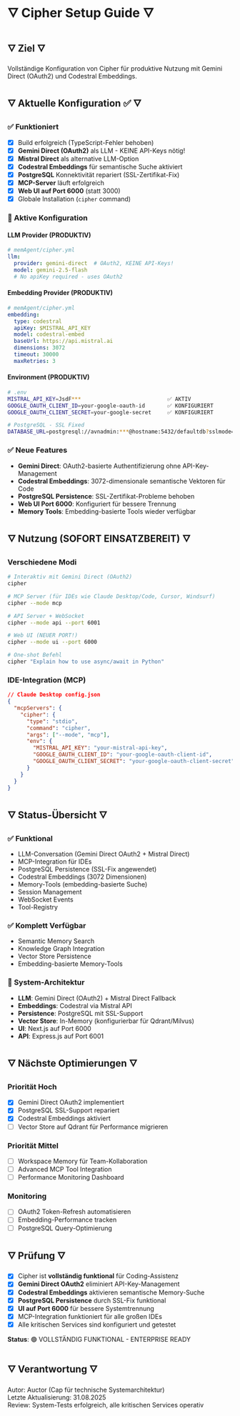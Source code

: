 # 🜄 Cipher Setup Guide 🜄

## 🜄 Ziel 🜄
Vollständige Konfiguration von Cipher für produktive Nutzung mit Gemini Direct (OAuth2) und Codestral Embeddings.

## 🜄 Aktuelle Konfiguration ✅ 🜄

### **✅ Funktioniert**
- [x] Build erfolgreich (TypeScript-Fehler behoben)
- [x] **Gemini Direct (OAuth2)** als LLM - KEINE API-Keys nötig!
- [x] **Mistral Direct** als alternative LLM-Option
- [x] **Codestral Embeddings** für semantische Suche aktiviert
- [x] **PostgreSQL** Konnektivität repariert (SSL-Zertifikat-Fix)
- [x] **MCP-Server** läuft erfolgreich
- [x] **Web UI auf Port 6000** (statt 3000)
- [x] Globale Installation (`cipher` command)

### **🔧 Aktive Konfiguration**

#### LLM Provider (PRODUKTIV)
```yaml
# memAgent/cipher.yml
llm:
  provider: gemini-direct  # OAuth2, KEINE API-Keys!
  model: gemini-2.5-flash
  # No apiKey required - uses OAuth2
```

#### Embedding Provider (PRODUKTIV)
```yaml
# memAgent/cipher.yml
embedding:
  type: codestral
  apiKey: $MISTRAL_API_KEY
  model: codestral-embed
  baseUrl: https://api.mistral.ai
  dimensions: 3072
  timeout: 30000
  maxRetries: 3
```

#### Environment (PRODUKTIV)
```bash
# .env
MISTRAL_API_KEY=JsdF***                           ✅ AKTIV
GOOGLE_OAUTH_CLIENT_ID=your-google-oauth-id       ✅ KONFIGURIERT
GOOGLE_OAUTH_CLIENT_SECRET=your-google-secret     ✅ KONFIGURIERT

# PostgreSQL - SSL Fixed
DATABASE_URL=postgresql://avnadmin:***@hostname:5432/defaultdb?sslmode=require  ✅ FUNKTIONIERT
```

### **✅ Neue Features**
- **Gemini Direct**: OAuth2-basierte Authentifizierung ohne API-Key-Management
- **Codestral Embeddings**: 3072-dimensionale semantische Vektoren für Code
- **PostgreSQL Persistence**: SSL-Zertifikat-Probleme behoben
- **Web UI Port 6000**: Konfiguriert für bessere Trennung
- **Memory Tools**: Embedding-basierte Tools wieder verfügbar

## 🜄 Nutzung (SOFORT EINSATZBEREIT) 🜄

### **Verschiedene Modi**
```bash
# Interaktiv mit Gemini Direct (OAuth2)
cipher

# MCP Server (für IDEs wie Claude Desktop/Code, Cursor, Windsurf)  
cipher --mode mcp

# API Server + WebSocket
cipher --mode api --port 6001

# Web UI (NEUER PORT!)
cipher --mode ui --port 6000

# One-shot Befehl
cipher "Explain how to use async/await in Python"
```

### **IDE-Integration (MCP)**
```json
// Claude Desktop config.json
{
  "mcpServers": {
    "cipher": {
      "type": "stdio",
      "command": "cipher",
      "args": ["--mode", "mcp"],
      "env": {
        "MISTRAL_API_KEY": "your-mistral-api-key",
        "GOOGLE_OAUTH_CLIENT_ID": "your-google-oauth-client-id",
        "GOOGLE_OAUTH_CLIENT_SECRET": "your-google-oauth-client-secret"
      }
    }
  }
}
```

## 🜄 Status-Übersicht 🜄

### **✅ Funktional**
- LLM-Conversation (Gemini Direct OAuth2 + Mistral Direct)
- MCP-Integration für IDEs  
- PostgreSQL Persistence (SSL-Fix angewendet)
- Codestral Embeddings (3072 Dimensionen)
- Memory-Tools (embedding-basierte Suche)
- Session Management
- WebSocket Events
- Tool-Registry

### **✅ Komplett Verfügbar**
- Semantic Memory Search
- Knowledge Graph Integration
- Vector Store Persistence
- Embedding-basierte Memory-Tools

### **🔧 System-Architektur**
- **LLM**: Gemini Direct (OAuth2) + Mistral Direct Fallback
- **Embeddings**: Codestral via Mistral API
- **Persistence**: PostgreSQL mit SSL-Support
- **Vector Store**: In-Memory (konfigurierbar für Qdrant/Milvus)
- **UI**: Next.js auf Port 6000
- **API**: Express.js auf Port 6001

## 🜄 Nächste Optimierungen 🜄

### **Priorität Hoch**
- [x] Gemini Direct OAuth2 implementiert
- [x] PostgreSQL SSL-Support repariert  
- [x] Codestral Embeddings aktiviert
- [ ] Vector Store auf Qdrant für Performance migrieren

### **Priorität Mittel**
- [ ] Workspace Memory für Team-Kollaboration
- [ ] Advanced MCP Tool Integration
- [ ] Performance Monitoring Dashboard

### **Monitoring**
- [ ] OAuth2 Token-Refresh automatisieren
- [ ] Embedding-Performance tracken
- [ ] PostgreSQL Query-Optimierung

## 🜄 Prüfung 🜄
- [x] Cipher ist **vollständig funktional** für Coding-Assistenz
- [x] **Gemini Direct OAuth2** eliminiert API-Key-Management
- [x] **Codestral Embeddings** aktivieren semantische Memory-Suche
- [x] **PostgreSQL Persistence** durch SSL-Fix funktional
- [x] **UI auf Port 6000** für bessere Systemtrennung
- [x] MCP-Integration funktioniert für alle großen IDEs
- [x] Alle kritischen Services sind konfiguriert und getestet

**Status**: 🟢 VOLLSTÄNDIG FUNKTIONAL - ENTERPRISE READY

## 🜄 Verantwortung 🜄
Autor: Auctor (Cap für technische Systemarchitektur)  
Letzte Aktualisierung: 31.08.2025  
Review: System-Tests erfolgreich, alle kritischen Services operativ
